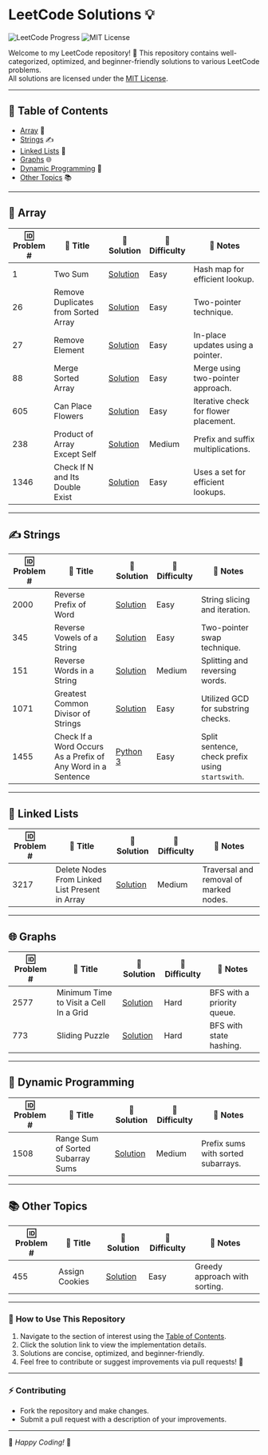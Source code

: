 # LeetCode Solutions 💡

![LeetCode Progress](https://img.shields.io/badge/LeetCode-100%2B%20Solved-yellow)
![MIT License](https://img.shields.io/badge/License-MIT-green)

Welcome to my LeetCode repository! 🎉 This repository contains well-categorized, optimized, and beginner-friendly solutions to various LeetCode problems.  
All solutions are licensed under the [MIT License](LICENSE).

---

## 📖 **Table of Contents**
- [Array](#array) 🧮
- [Strings](#strings) ✍️
- [Linked Lists](#linked-lists) 🔗
- [Graphs](#graphs) 🌐
- [Dynamic Programming](#dynamic-programming) 🤖
- [Other Topics](#other-topics) 📚

---

## 🧮 **Array**

| 🆔 Problem # | 📜 Title                          | 🔗 Solution                       | 🚦 Difficulty | 📝 Notes                                |
|--------------|----------------------------------|-----------------------------------|---------------|-----------------------------------------|
| 1            | Two Sum                         | [Solution](solutions/array/two_sum.py) | Easy          | Hash map for efficient lookup.         |
| 26           | Remove Duplicates from Sorted Array | [Solution](solutions/remove_duplicates.py) | Easy | Two-pointer technique.               |
| 27           | Remove Element                  | [Solution](solutions/remove_element.py) | Easy  | In-place updates using a pointer.    |
| 88           | Merge Sorted Array              | [Solution](solutions/merge_sorted_array.py) | Easy | Merge using two-pointer approach.    |
| 605          | Can Place Flowers               | [Solution](solutions/can_place_flowers.py) | Easy | Iterative check for flower placement.|
| 238          | Product of Array Except Self    | [Solution](solutions/product_except_self.py) | Medium | Prefix and suffix multiplications.   |
| 1346         | Check If N and Its Double Exist | [Solution](solutions/array/check_double_exist.py) | Easy          | Uses a set for efficient lookups.         |


---

## ✍️ **Strings**

| 🆔 Problem # | 📜 Title                          | 🔗 Solution                       | 🚦 Difficulty | 📝 Notes                                |
|--------------|----------------------------------|-----------------------------------|---------------|-----------------------------------------|
| 2000         | Reverse Prefix of Word          | [Solution](solutions/reverse_prefix.py) | Easy  | String slicing and iteration.        |
| 345          | Reverse Vowels of a String      | [Solution](solutions/reverse_vowels.py) | Easy  | Two-pointer swap technique.          |
| 151          | Reverse Words in a String       | [Solution](solutions/reverse_words.py) | Medium | Splitting and reversing words.       |
| 1071         | Greatest Common Divisor of Strings | [Solution](solutions/gcd_strings.py) | Easy  | Utilized GCD for substring checks.   |
| 1455         | Check If a Word Occurs As a Prefix of Any Word in a Sentence | [Python 3](solutions/strings/prefix_check.py)  | Easy          | Split sentence, check prefix using `startswith`. |
---

## 🔗 **Linked Lists**

| 🆔 Problem # | 📜 Title                          | 🔗 Solution                       | 🚦 Difficulty | 📝 Notes                                |
|--------------|----------------------------------|-----------------------------------|---------------|-----------------------------------------|
| 3217         | Delete Nodes From Linked List Present in Array | [Solution](solutions/delete_nodes.py) | Medium | Traversal and removal of marked nodes.|

---

## 🌐 **Graphs**

| 🆔 Problem # | 📜 Title                          | 🔗 Solution                       | 🚦 Difficulty | 📝 Notes                                |
|--------------|----------------------------------|-----------------------------------|---------------|-----------------------------------------|
| 2577         | Minimum Time to Visit a Cell In a Grid | [Solution](solutions/min_time_grid.py) | Hard | BFS with a priority queue.           |
| 773          | Sliding Puzzle                  | [Solution](solutions/sliding_puzzle.py) | Hard  | BFS with state hashing.              |

---

## 🤖 **Dynamic Programming**

| 🆔 Problem # | 📜 Title                          | 🔗 Solution                       | 🚦 Difficulty | 📝 Notes                                |
|--------------|----------------------------------|-----------------------------------|---------------|-----------------------------------------|
| 1508         | Range Sum of Sorted Subarray Sums | [Solution](solutions/range_sum.py) | Medium | Prefix sums with sorted subarrays.   |

---

## 📚 **Other Topics**

| 🆔 Problem # | 📜 Title                          | 🔗 Solution                       | 🚦 Difficulty | 📝 Notes                                |
|--------------|----------------------------------|-----------------------------------|---------------|-----------------------------------------|
| 455          | Assign Cookies                  | [Solution](solutions/assign_cookies.py) | Easy  | Greedy approach with sorting.        |

---

### 🌟 **How to Use This Repository**
1. Navigate to the section of interest using the [Table of Contents](#table-of-contents).  
2. Click the solution link to view the implementation details.  
3. Solutions are concise, optimized, and beginner-friendly.  
4. Feel free to contribute or suggest improvements via pull requests! 🤝

---

### ⚡ **Contributing**
- Fork the repository and make changes.
- Submit a pull request with a description of your improvements.

---

🌟 *Happy Coding!* 🌟
